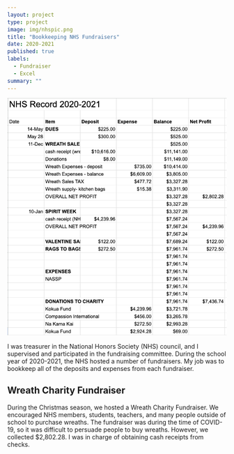 ```yaml
---
layout: project
type: project
image: img/nhspic.png
title: "Bookkeeping NHS Fundraisers"
date: 2020-2021
published: true
labels:
  - Fundraiser
  - Excel
summary: ""
---
```


<div class="text-center p-4">
  <img width="600px" src="../img/nhsbook.png" class="img-thumbnail" >
</div>

I was treasurer in the National Honors Society (NHS) council, and I supervised and participated in the fundraising committee. During the school year of 2020-2021, the NHS hosted a number of fundraisers. My job was to bookkeep all of the deposits and expenses from each fundraiser. 

## Wreath Charity Fundraiser
During the Christmas season, we hosted a Wreath Charity Fundraiser. We encouraged NHS members, students, teachers, and many people outside of school to purchase wreaths. The fundraiser was during the time of COVID-19, so it was difficult to persuade people to buy wreaths. However, we collected $2,802.28. I was in charge of obtaining cash receipts from checks. 

